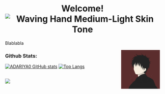 <h1 align="center">
  Welcome!
  <img src="https://raw.githubusercontent.com/Tarikul-Islam-Anik/Animated-Fluent-Emojis/master/Emojis/Hand%20gestures/Waving%20Hand%20Medium-Light%20Skin%20Tone.png" alt="Waving Hand Medium-Light Skin Tone" width="25" height="25" />
</h1>

<p>Blablabla</p>
<img align="right" style="width: 25%" src="img/photo-profile.jpg" />

<h3>Github Stats:</h3>
  
[![ADARIYA0 GitHub stats](https://github-readme-stats.vercel.app/api?username=adariya0)](https://github.com/anuraghazra/github-readme-stats) [![Top Langs](https://github-readme-stats.vercel.app/api/top-langs/?username=adariya0)](https://github.com/anuraghazra/github-readme-stats)

<br><img src="https://komarev.com/ghpvc/?username=adariya0&style=for-the-badge" />
